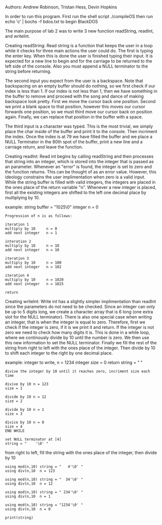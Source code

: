 Authors: Andrew Robinson, Tristan Hess, Devin Hopkins

In order to run this program. First run the shell script
./compileOS
then run
echo 'c' | bochs -f bdos.txt
to begin BlackDOS

The main purpose of lab 2 was to write 3 new function readString,
readInt, and writeInt.

Creating readString:
Read string is a function that keeps the user in a loop while it checks for three main actions the user could do. The first is typing the enter key. When this is done the user is finished typing their input. It is expected for a new line to begin and for the carriage to be returned to the left side of the console. Also you must append a NULL terminator to the string before returning. 

The second input you expect from the user is a backspace. Note that backspacing on an empty buffer should do nothing, so we first check if our index is less than 1. If our index is not less than 1, then we have something in the buffer to remove and proceed with the song and dance of making backspace look pretty. First we move the cursor back one position. Second we print a blank space to that position, however this moves our cursor forwards one position, so we must third move our cursor back on position again. Finally, we can replace that position in the buffer with a space. 

The third input is a character was typed. This is the most trivial, we simply place the char inside of the buffer and print it to the console. Then incriment the index. Once the index is at 79 we have filled the buffer and we place a NULL Terminator in the 80th spot of the buffer, print a new line and a carriage return, and leave the function.

Creating readInt:
Read int begins by calling readString and then processes that string into an integer, which is stored into the integer that is passed as an parameter. Whenever an "error" is found, the integer is set to zero and the function returns. This can be thought of as an error value. However, this ideology constrains the user implimentation when zero is a valid input. While the string buffer is filled with valid integers, the integers are placed in the ones place of the return variable "n". Whenever a new integer is placed, first all the existing integers are shifted to the left one decimal place by multiplying by 10.

example:
	string buffer = "1025\0"
	integer n = 0

	Progression of n is as follows:

	iteration 1
	multiply by 10     n = 0
	add next integer   n = 1

	interation 2
	multiply by 10     n = 10
	add next integer   n = 10

	iteration 3
	multiply by 10     n = 100
	add next integer   n = 102

	iteration 4
	multiply by 10     n = 1020
	add next integer   n = 1025

	return

Creating writeInt:
Write int has a slightly simpler implimentation than readInt since the parameters do not need to be checked. Since an integer can only be up to 5 digits long, we create a character array that is 6 long (one extra slot for the NULL terminator). There is also one special case when writing an integer, that is when the integer is equal to zero. Therefore, first we check if the integer is zero, if it is we print it and return. If the integer is not zero we need to check how many digits it is. This is done in a while loop, where we continously divide by 10 until the number is zero. We then use this new information to set the NULL terminator. Finally we fill the rest of the string from right to left with the ones place of the integer. Then divide by 10 to shift each integer to the right by one decimal place.

example:
 	integer to write, n = 1234
	 integer size = 0
 	return string = "      "

 	divive the integer by 10 until it reaches zero, incriment size each time

 	divive by 10 n = 123
 	size = 1

 	divide by 10 n = 12
 	size = 2

 	divide by 10 n = 1
 	size = 3

 	divice by 10 n = 0
 	size = 4 
 	END WHILE

 	set NULL terminator at [4]
 	string = "    '\0' "

 from right to left, fill the string with the ones place of the integer, then divide by 10
 
 	using mod(n,10) string = "   4'\0' "
 	using div(n,10  n = 123

 	using mod(n,10) string = "  34'\0' "
 	using div(n,10  n = 12
 	
 	using mod(n,10) string = " 234'\0' "
 	using div(n,10  n = 1
 	
 	using mod(n,10) string = "1234'\0' "
 	using div(n,10  n = 0
 	
 	print(string)